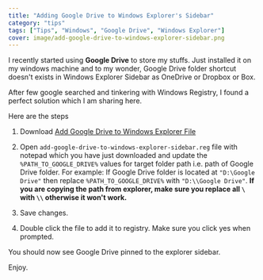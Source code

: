 ```yaml
---
title: "Adding Google Drive to Windows Explorer's Sidebar"
category: "tips"
tags: ["Tips", "Windows", "Google Drive", "Windows Explorer"]
cover: image/add-google-drive-to-windows-explorer-sidebar.png
---
```


I recently started using **Google Drive** to store my stuffs. Just installed it on my windows machine and to my wonder, Google Drive folder shortcut doesn't exists in Windows Explorer Sidebar as OneDrive or Dropbox or Box.

After few google searched and tinkering with Windows Registry, I found a perfect solution which I am sharing here.

Here are the steps

1. Download [Add Google Drive to Windows Explorer File](/download/add-google-drive-to-windows-explorer-sidebar-2.reg)

2. Open ```add-google-drive-to-windows-explorer-sidebar.reg``` file with notepad which you have just downloaded and update the ```%PATH_TO_GOOGLE_DRIVE%``` values for target folder path i.e. path of Google Drive folder.
For example: If Google Drive folder is located at ```"D:\Google Drive"``` then replace ```%PATH_TO_GOOGLE_DRIVE%``` with ```"D:\\Google Drive"```.
**If you are copying the path from explorer, make sure you replace all ```\``` with ```\\``` otherwise it won't work.**

3. Save changes.

4. Double click the file to add it to registry. Make sure you click yes when prompted.

You should now see Google Drive pinned to the explorer sidebar.

Enjoy.
